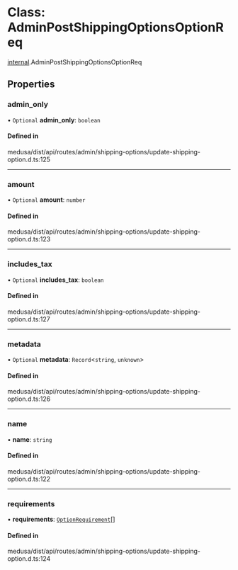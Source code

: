 # Class: AdminPostShippingOptionsOptionReq

[internal](../modules/internal-26.md).AdminPostShippingOptionsOptionReq

## Properties

### admin\_only

• `Optional` **admin\_only**: `boolean`

#### Defined in

medusa/dist/api/routes/admin/shipping-options/update-shipping-option.d.ts:125

___

### amount

• `Optional` **amount**: `number`

#### Defined in

medusa/dist/api/routes/admin/shipping-options/update-shipping-option.d.ts:123

___

### includes\_tax

• `Optional` **includes\_tax**: `boolean`

#### Defined in

medusa/dist/api/routes/admin/shipping-options/update-shipping-option.d.ts:127

___

### metadata

• `Optional` **metadata**: `Record`<`string`, `unknown`\>

#### Defined in

medusa/dist/api/routes/admin/shipping-options/update-shipping-option.d.ts:126

___

### name

• **name**: `string`

#### Defined in

medusa/dist/api/routes/admin/shipping-options/update-shipping-option.d.ts:122

___

### requirements

• **requirements**: [`OptionRequirement`](internal-26.OptionRequirement-1.md)[]

#### Defined in

medusa/dist/api/routes/admin/shipping-options/update-shipping-option.d.ts:124
